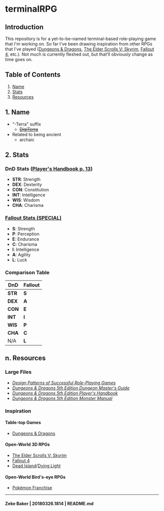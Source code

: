 # terminalRPG

## Introduction

This repository is for a yet-to-be-named terminal-based role-playing game that I'm working on. So far I've been drawing inspiration from other RPGs that I've played ([Dungeons & Dragons](http://dnd.wizards.com/), [The Elder Scrolls V: Skyrim](https://elderscrolls.bethesda.net/en/skyrim?), [Fallout 4](https://fallout.bethesda.net/games/fallout-4), etc.). Not much is currently fleshed out, but that'll obviously change as time goes on.

## Table of Contents
1. [Name](#1_name)
2. [Stats](#2_stats)
2. [Resources](#n_resources)

## 1. Name
* "-Terra" suffix
	* [~~DigiTerra~~](digiterragroup.com)
* Related to being ancient
	* archaic

## 2. Stats

### DnD Stats ([Player's Handbook p. 13](https://drive.google.com/open?id=16E2w_vKCj2yp5DwMmjvi1eVVP-Juxukj))
* **STR**: Strength
* **DEX**: Dexterity
* **CON**: Constitution
* **INT**: Intelligence
* **WIS**: Wisdom
* **CHA**: Charisma

### [Fallout Stats (**SPECIAL**)](http://fallout.wikia.com/wiki/Primary_statistic)
* **S**: Strength
* **P**: Perception
* **E**: Endurance
* **C**: Charisma
* **I**: Intelligence
* **A**: Agility
* **L**: Luck

### Comparison Table

DnD     | Fallout
---     | ---
**STR** | **S**
**DEX** | **A**
**CON** | **E**
**INT** | **I**
**WIS** | **P**
**CHA** | **C**
N/A     | **L**

## n. Resources

### Large Files
* [*Design Patterns of Successful Role-Playing Games*](https://drive.google.com/open?id=1gJc_lOADHFmhlhHMv9PMv5Tr--5MDmGN)
* [*Dungeons & Dragons 5th Edition Dungeon Master's Guide*](https://drive.google.com/open?id=1V9Qw_3Z1JAG6Zx_NsEKYCQiMBbbDJw_H)
* [*Dungeons & Dragons 5th Edition Player's Handbook*](https://drive.google.com/open?id=16E2w_vKCj2yp5DwMmjvi1eVVP-Juxukj)
* [*Dungeons & Dragons 5th Edition Monster Manual*](https://drive.google.com/open?id=1xaYBalD5_XE_pcFNkwBWYf7aaPfZT3sx)

### Inspiration

#### Table-top Games
* [Dungeons & Dragons](http://dnd.wizards.com/)

#### Open-World 3D RPGs
* [The Elder Scrolls V: Skyrim](https://elderscrolls.bethesda.net/en/skyrim?)
* [Fallout 4](https://fallout.bethesda.net/games/fallout-4)
* [Dead Island](https://deadisland.deepsilver.com/us/dide_us.html)/[Dying Light](https://dyinglightgame.com/)

#### Open-World Bird's-eye RPGs
* [Pokémon Franchise](https://www.pokemon.com/us/)

---

#### Zeke Baker | 20180326.1814 | README.md